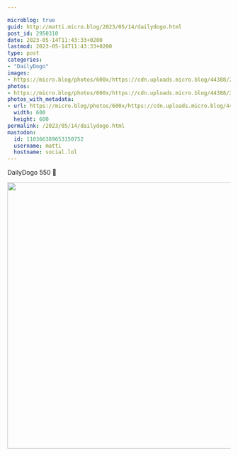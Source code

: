 ```yaml
---

microblog: true
guid: http://matti.micro.blog/2023/05/14/dailydogo.html
post_id: 2950310
date: 2023-05-14T11:43:33+0200
lastmod: 2023-05-14T11:43:33+0200
type: post
categories:
- "DailyDogo"
images:
- https://micro.blog/photos/600x/https://cdn.uploads.micro.blog/44388/2023/bfa100b943.jpg
photos:
- https://micro.blog/photos/600x/https://cdn.uploads.micro.blog/44388/2023/bfa100b943.jpg
photos_with_metadata:
- url: https://micro.blog/photos/600x/https://cdn.uploads.micro.blog/44388/2023/bfa100b943.jpg
  width: 600
  height: 600
permalink: /2023/05/14/dailydogo.html
mastodon:
  id: 110366389653150752
  username: matti
  hostname: social.lol
---
```

DailyDogo 550 🐶

<img src="/media/uploads/2023/bfa100b943.jpg" width="600" height="600" alt="" />
